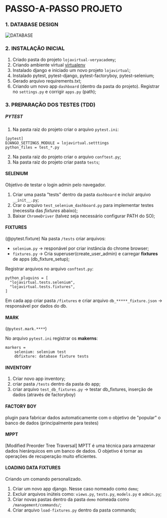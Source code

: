 # PASSO-A-PASSO PROJETO

### 1. DATABASE DESIGN

![DATABASE](https://user-images.githubusercontent.com/12896853/189552961-850ea950-0adf-46a7-bd27-1cf2b447acce.png)

### 2. INSTALAÇÃO INICIAL

1. Criado pasta do projeto `lojavirtual-veryacademy`;
2. Criando ambiente virtual [virtualenv](https://virtualenv.pypa.io/en/latest/)
3. Instalado django e iniciado um novo projeto `lojavirtual`;
4. Instalado pytest, pytest-django, pytest-factoryboy, pytest-selenium;
5. Gerado arquivo requirements.txt;
6. Criando um novo app `dashboard` (dentro da pasta do projeto). Registrar no `settings.py` e corrigir `apps.py` (path);

### 3. PREPARAÇÃO DOS TESTES (TDD)

##### PYTEST

1. Na pasta raiz do projeto criar o arquivo `pytest.ini`:
```
[pytest]
DJANGO_SETTINGS_MODULE = lojavirtual.setttings
python_files = test_*.py
```
2. Na pasta raiz do projeto criar o arquivo `conftest.py`;
3. Na pasta raiz do projeto criar pasta `tests`;


#### SELENIUM
Objetivo de testar o login admin pelo navegador.

1. Criar uma pasta "tests" dentro da pasta `dashboard` e incluir arquivo `__init__.py`;
2. Crar o arquivo `test_selenium_dashboard.py` para implementar testes (necessita das _fixtures_ abaixo);
3. Baixar `ChromeDriver` (talvez seja necessário configurar PATH do SO);


#### FIXTURES
(@pytest.fixture)
Na pasta `/tests` criar arquivos:
  - `selenium.py` -> responável por criar instância do chrome browser;
  - `fixtures.py` -> Cria superuser(create_user_admin) e carregar **fixtures** de apps (db_fixture_setup); 


Registrar arquivos no arquivo `conftest.py`:
```
python_pluguins = [
  "lojavirtual.tests.selenium",
  "lojavirtual.tests.fixtures",
]
```
Em cada app criar pasta `/fixtures` e criar arquivo `db_*****_fixture.json` -> responsável por dados do db.


#### MARK
(`@pytest.mark.****`)

No arquivo `pytest.ini` registrar os **makerns**:

```
markers =
    selenium: selenium test
    dbfixture: database fixture tests
```


#### INVENTORY

1. Criar novo app inventory;
2. criar pasta `/tests` dentro da pasta do app;
3. criar arquivo `test_db_fixtures.py` -> testar db_fixtures, inserção de dados (através de factoryboy)


#### FACTORY BOY
plugin para fabricar dados automaticamente com o objetivo de "popular" o banco de dados (principalmente para testes)


#### MPPT 
[Modified Preorder Tree Traversal]
MPTT é uma técnica para armazenar dados hierárquicos em um banco de dados. O objetivo é tornar as operações de recuperação muito eficientes.


#### LOADING DATA FIXTURES 

Criando um comando personalizado.

1. Criar um novo app django. Nesse caso nomeado como `demo`;
2. Excluir arquivos inúteis como: `views.py`, `tests.py`, `models.py` e `admin.py`;
3. Criar novas pastas dentro da pasta `demo` nomeada como `/management/commands/`;
4. Criar arquivo `load-fixtures.py` dentro da pasta commands;
